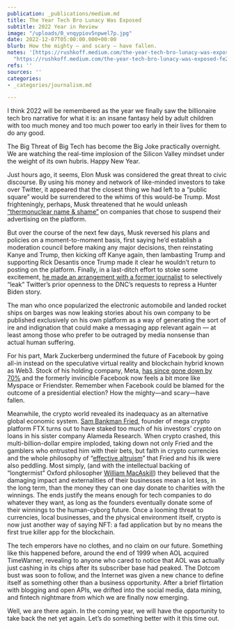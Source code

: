 ```yaml
---
publication: _publications/medium.md
title: The Year Tech Bro Lunacy Was Exposed
subtitle: 2022 Year in Review
image: "/uploads/0_vnqypiov5npwel7p.jpg"
date: 2022-12-07T05:00:00.000+00:00
blurb: How the mighty — and scary — have fallen.
notes: '[https://rushkoff.medium.com/the-year-tech-bro-lunacy-was-exposed-fe220426397b](https://rushkoff.medium.com/the-year-tech-bro-lunacy-was-exposed-fe220426397b
  "https://rushkoff.medium.com/the-year-tech-bro-lunacy-was-exposed-fe220426397b")'
refs: ''
sources: ''
categories:
- _categories/journalism.md

---
```

I think 2022 will be remembered as the year we finally saw the billionaire tech bro narrative for what it is: an insane fantasy held by adult children with too much money and too much power too early in their lives for them to do any good.

The Big Threat of Big Tech has become the Big Joke practically overnight. We are watching the real-time implosion of the Silicon Valley mindset under the weight of its own hubris. Happy New Year.

Just hours ago, it seems, Elon Musk was considered the great threat to civic discourse. By using his money and network of like-minded investors to take over Twitter, it appeared that the closest thing we had left to a “public square” would be surrendered to the whims of this would-be Trump. Most frighteningly, perhaps, Musk threatened that he would unleash [“thermonuclear name & shame”](https://www.fastcompany.com/90809125/elon-musk-thermonuclear-twitter-advertisers) on companies that chose to suspend their advertising on the platform.

But over the course of the next few days, Musk reversed his plans and policies on a moment-to-moment basis, first saying he’d establish a moderation council before making any major decisions, then reinstating Kanye and Trump, then kicking off Kanye again, then lambasting Trump and supporting Rick Desantis once Trump made it clear he wouldn’t return to posting on the platform. Finally, in a last-ditch effort to stoke some excitement, [he made an arrangement with a former journalist](https://gizmodo.com/twitter-files-hunter-biden-elon-musk-taibbi-explained-1849851303) to selectively “leak” Twitter’s prior openness to the DNC’s requests to repress a Hunter Biden story.

The man who once popularized the electronic automobile and landed rocket ships on barges was now leaking stories about his own company to be published exclusively on his own platform as a way of generating the sort of ire and indignation that could make a messaging app relevant again — at least among those who prefer to be outraged by media nonsense than actual human suffering.

For his part, Mark Zuckerberg undermined the future of Facebook by going all-in instead on the speculative virtual reality and blockchain hybrid known as Web3. Stock of his holding company, Meta, [has since gone down by 70%](https://www.theguardian.com/technology/2022/dec/07/metaverse-slow-death-facebook-losing-100bn-gamble-virtual-reality-mark-zuckerberg) and the formerly invincible Facebook now feels a bit more like Myspace or Friendster. Remember when Facebook could be blamed for the outcome of a presidential election? How the mighty—and scary—have fallen.

Meanwhile, the crypto world revealed its inadequacy as an alternative global economic system. [Sam Bankman Fried](https://www.nytimes.com/2022/11/14/technology/ftx-sam-bankman-fried-crypto-bankruptcy.html), founder of mega crypto platform FTX turns out to have staked too much of his investors’ crypto on loans in his sister company Alameda Research. When crypto crashed, this multi-billion-dollar empire imploded, taking down not only Fried and the gamblers who entrusted him with their bets, but faith in crypto currencies and the whole philosophy of “[effective altruism](https://www.newyorker.com/news/annals-of-inquiry/sam-bankman-fried-effective-altruism-and-the-question-of-complicity)” that Fried and his ilk were also peddling. Most simply, (and with the intellectual backing of “longtermist” Oxford philosopher [William MacAskill](https://www.coindesk.com/layer2/2022/11/22/who-is-william-macaskill-the-oxford-philosopher-who-shaped-sam-bankman-frieds-worldview/)) they believed that the damaging impact and externalities of their businesses mean a lot less, in the long term, than the money they can one day donate to charities with the winnings. The ends justify the means enough for tech companies to do whatever they want, as long as the founders eventually donate some of their winnings to the human-cyborg future. Once a looming threat to currencies, local businesses, and the physical environment itself, crypto is now just another way of saying NFT: a fad application but by no means the first true killer app for the blockchain.

The tech emperors have no clothes, and no claim on our future. Something like this happened before, around the end of 1999 when AOL acquired TimeWarner, revealing to anyone who cared to notice that AOL was actually just cashing in its chips after its subscriber base had peaked. The Dotcom bust was soon to follow, and the Internet was given a new chance to define itself as something other than a business opportunity. After a brief flirtation with blogging and open APIs, we drifted into the social media, data mining, and fintech nightmare from which we are finally now emerging.

Well, we are there again. In the coming year, we will have the opportunity to take back the net yet again. Let’s do something better with it this time out.